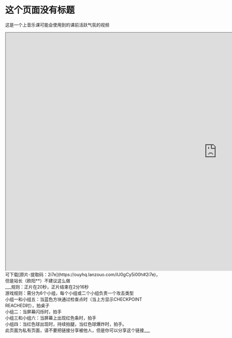 # 这个页面没有标题
这是一个上音乐课可能会使用到的课前活跃气氛的视频</br>
<iframe height=768 width=1360 src="https://ouyanghongqian.top/private/video1.mp4"></iframe><br/>
可下载[原片-提取码：2i7e](https://ouyhq.lanzouo.com/iU0gCy5i00h#2i7e)，但是站长（欧阳**）不建议这么做<br/>
___规则：正片在20秒，正片结束在2分16秒<br/>
游戏规则：需分为6个小组，每个小组或二个小组负责一个攻击类型<br/>
小组一和小组五：当蓝色方块通过检查点时（当上方显示CHECKPOINT REACHED时），拍桌子<br/>
小组二：当屏幕闪烁时，拍手<br/>
小组三和小组六：当屏幕上出现红色条时，拍手<br/>
小组四：当红色球出现时，持续拍腿，当红色球爆炸时，拍手。<br/>
此页面为私有页面，请不要把链接分享被他人，但是你可以分享<https://ouyanghongqian.top/private/video1.mp4>这个链接___
